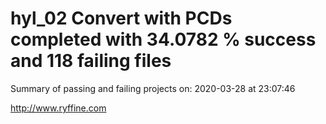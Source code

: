 # hyl_02 Convert with PCDs completed with 34.0782 % success and 118 failing files

Summary of passing and failing projects on: 2020-03-28 at 23:07:46

http://www.ryffine.com
